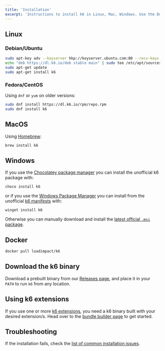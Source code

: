 ```yaml
---
title: 'Installation'
excerpt: 'Instructions to install k6 in Linux, Mac, Windows. Use the Docker container or the prebuilt binary.'
---
```


## Linux

### Debian/Ubuntu

```bash
sudo apt-key adv --keyserver hkp://keyserver.ubuntu.com:80 --recv-keys C5AD17C747E3415A3642D57D77C6C491D6AC1D69
echo "deb https://dl.k6.io/deb stable main" | sudo tee /etc/apt/sources.list.d/k6.list
sudo apt-get update
sudo apt-get install k6
```


### Fedora/CentOS

Using `dnf` or `yum` on older versions:

```bash
sudo dnf install https://dl.k6.io/rpm/repo.rpm
sudo dnf install k6
```



## MacOS

Using [Homebrew](https://brew.sh/):

```bash
brew install k6
```

## Windows

If you use the [Chocolatey package manager](https://chocolatey.org/) you can install the unofficial k6 package with:

```
choco install k6
```

or if you use the [Windows Package Manager](https://github.com/microsoft/winget-cli) you can install from the unofficial [k6 manifests](https://github.com/vedantmgoyal2009/winget-pkgs/tree/master/manifests/k/k6/k6) with:  

```
winget install k6
```

Otherwise you can manually download and install the [latest official `.msi` package](https://dl.k6.io/msi/k6-latest-amd64.msi).

## Docker

```bash
docker pull loadimpact/k6
```

## Download the k6 binary

Download a prebuilt binary from our [Releases page](https://github.com/grafana/k6/releases),
and place it in your `PATH` to run `k6` from any location.

## Using k6 extensions

If you use one or more [k6 extensions](/extensions), you need a k6 binary built with your desired extension/s. Head over to the [bundle builder page](/extensions/bundle-builder/) to get started.

## Troubleshooting 

If the installation fails, check the [list of common installation issues](/getting-started/installation/troubleshooting/).

